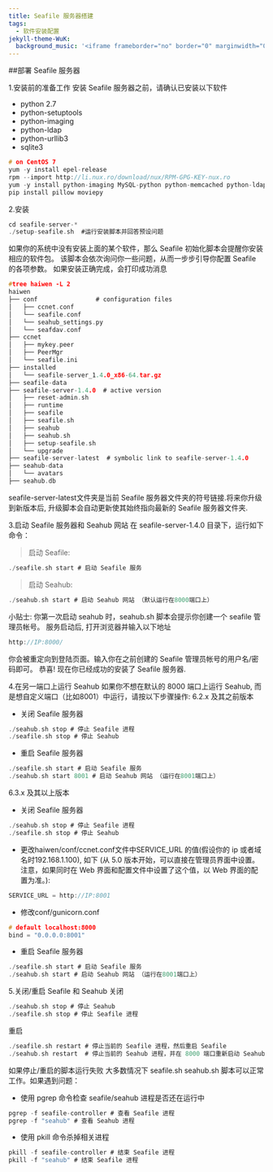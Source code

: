 ```yaml
---
title: Seafile 服务器搭建
tags:
  - 软件安装配置
jekyll-theme-WuK:
  background_music: '<iframe frameborder="no" border="0" marginwidth="0" marginheight="0" width=100% height=86 src="//music.163.com/outchain/player?type=2&id=27876158&auto=0&height=66"></iframe>'
---
```


##部署 Seafile 服务器

1.安装前的准备工作
安装 Seafile 服务器之前，请确认已安装以下软件
- python 2.7
- python-setuptools
- python-imaging
- python-ldap
- python-urllib3
- sqlite3

```c
# on CentOS 7
yum -y install epel-release
rpm --import http://li.nux.ro/download/nux/RPM-GPG-KEY-nux.ro
yum -y install python-imaging MySQL-python python-memcached python-ldap python-urllib3 ffmpeg ffmpeg-devel
pip install pillow moviepy
```

2.安装
```c
cd seafile-server-*
./setup-seafile.sh  #运行安装脚本并回答预设问题
```

如果你的系统中没有安装上面的某个软件，那么 Seafile 初始化脚本会提醒你安装相应的软件包。 该脚本会依次询问你一些问题，从而一步步引导你配置 Seafile 的各项参数。
如果安装正确完成，会打印成功消息
```c
#tree haiwen -L 2
haiwen
├── conf                # configuration files
│   ├── ccnet.conf
│   └── seafile.conf
│   └── seahub_settings.py
│   └── seafdav.conf
├── ccnet
│   ├── mykey.peer
│   ├── PeerMgr
│   └── seafile.ini
├── installed
│   └── seafile-server_1.4.0_x86-64.tar.gz
├── seafile-data
├── seafile-server-1.4.0  # active version
│   ├── reset-admin.sh
│   ├── runtime
│   ├── seafile
│   ├── seafile.sh
│   ├── seahub
│   ├── seahub.sh
│   ├── setup-seafile.sh
│   └── upgrade
├── seafile-server-latest  # symbolic link to seafile-server-1.4.0
├── seahub-data
│   └── avatars
├── seahub.db
```
seafile-server-latest文件夹是当前 Seafile 服务器文件夹的符号链接.将来你升级到新版本后, 升级脚本会自动更新使其始终指向最新的 Seafile 服务器文件夹.

3.启动 Seafile 服务器和 Seahub 网站
在 seafile-server-1.4.0 目录下，运行如下命令：
> 启动 Seafile:
```c
./seafile.sh start # 启动 Seafile 服务
```

> 启动 Seahub:
```c
./seahub.sh start # 启动 Seahub 网站 （默认运行在8000端口上）
```
 
小贴士: 你第一次启动 seahub 时，seahub.sh 脚本会提示你创建一个 seafile 管理员帐号。
服务启动后, 打开浏览器并输入以下地址
```c
http://IP:8000/
```

你会被重定向到登陆页面。输入你在之前创建的 Seafile 管理员帐号的用户名/密码即可。
恭喜! 现在你已经成功的安装了 Seafile 服务器.

4.在另一端口上运行 Seahub
如果你不想在默认的 8000 端口上运行 Seahub, 而是想自定义端口（比如8001）中运行，请按以下步骤操作:
6.2.x 及其之前版本 
- 关闭 Seafile 服务器
```c
./seahub.sh stop # 停止 Seafile 进程
./seafile.sh stop # 停止 Seahub
```

- 重启 Seafile 服务器
```c
./seafile.sh start # 启动 Seafile 服务
./seahub.sh start 8001 # 启动 Seahub 网站 （运行在8001端口上）
```

6.3.x 及其以上版本
- 关闭 Seafile 服务器
```c
./seahub.sh stop # 停止 Seafile 进程
./seafile.sh stop # 停止 Seahub
```

- 更改haiwen/conf/ccnet.conf文件中SERVICE_URL 的值(假设你的 ip 或者域名时192.168.1.100), 如下 (从 5.0 版本开始，可以直接在管理员界面中设置。注意，如果同时在 Web 界面和配置文件中设置了这个值，以 Web 界面的配置为准。):
```c
SERVICE_URL = http://IP:8001
```

- 修改conf/gunicorn.conf
```c
# default localhost:8000
bind = "0.0.0.0:8001"
```

- 重启 Seafile 服务器
```c
./seafile.sh start # 启动 Seafile 服务
./seahub.sh start # 启动 Seahub 网站 （运行在8001端口上）
```

5.关闭/重启 Seafile 和 Seahub
关闭
```c
./seahub.sh stop # 停止 Seahub
./seafile.sh stop # 停止 Seafile 进程
```

重启
```c
./seafile.sh restart # 停止当前的 Seafile 进程，然后重启 Seafile
./seahub.sh restart  # 停止当前的 Seahub 进程，并在 8000 端口重新启动 Seahub
```

如果停止/重启的脚本运行失败
大多数情况下 seafile.sh seahub.sh 脚本可以正常工作。如果遇到问题：
- 使用 pgrep 命令检查 seafile/seahub 进程是否还在运行中
```c
pgrep -f seafile-controller # 查看 Seafile 进程
pgrep -f "seahub" # 查看 Seahub 进程
```

- 使用 pkill 命令杀掉相关进程
```c
pkill -f seafile-controller # 结束 Seafile 进程
pkill -f "seahub" # 结束 Seafile 进程
```
